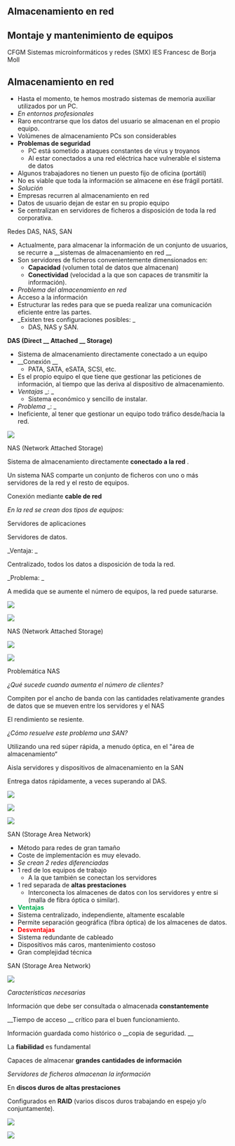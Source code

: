 ## Almacenamiento en red

## Montaje y mantenimiento de equipos
CFGM Sistemas microinformáticos y redes (SMX)
IES Francesc de Borja Moll

## Almacenamiento en red

* Hasta el momento\, te hemos mostrado sistemas de memoria auxiliar utilizados por un PC\.
* _En entornos profesionales_
* Raro encontrarse que los datos del usuario se almacenan en el propio equipo\.
* Volúmenes de almacenamiento PCs son considerables
* __Problemas de seguridad__
  * PC está sometido a ataques constantes de virus y troyanos
  * Al estar conectados a una red eléctrica hace vulnerable el sistema de datos
* Algunos trabajadores no tienen un puesto fijo de oficina \(portátil\)
* No es viable que toda la información se almacene en ése frágil portátil\.
* _Solución_
* Empresas recurren al almacenamiento en red
* Datos de usuario dejan de estar en su propio equipo
* Se centralizan en servidores de ficheros a disposición de toda la red corporativa\.

Redes DAS\, NAS\, SAN

* Actualmente\, para almacenar la información de un conjunto de usuarios\, se recurre a  __sistemas de almacenamiento en red __
* Son servidores de ficheros convenientemente dimensionados en:
  * __Capacidad__  \(volumen total de datos que almacenan\)
  * __Conectividad__  \(velocidad a la que son capaces de transmitir la información\)\.
* _Problema del almacenamiento en red_
* Acceso a la información
* Estructurar las redes para que se pueda realizar una comunicación eficiente entre las partes\.
* _Existen tres configuraciones posibles: _
  * DAS\, NAS y SAN\.

__DAS \(Direct __  __Attached__  __ Storage\)__

* Sistema de almacenamiento directamente conectado a un equipo
* __Conexión __
  * PATA\, SATA\, eSATA\, SCSI\, etc\.
* Es el propio equipo el que tiene que gestionar las peticiones de información\, al tiempo que las deriva al dispositivo de almacenamiento\.
* _Ventajas_  _: _
  * Sistema económico y sencillo de instalar\.
* _Problema_  _: _
* Ineficiente\, al tener que gestionar un equipo todo tráfico desde/hacia la red\.

![](img%5C8%20Almacenamiento%20en%20red0.jpg)

NAS \(Network Attached Storage\)

Sistema de almacenamiento directamente  __conectado a la red__ \.

Un sistema NAS comparte un conjunto de ficheros con uno o más servidores de la red y el resto de equipos\.

Conexión mediante  __cable de red__

_En la red se crean dos tipos de equipos:_

Servidores de aplicaciones

Servidores de datos\.

_Ventaja: _

Centralizado\, todos los datos a disposición de toda la red\.

_Problema: _

A medida que se aumente el número de equipos\, la red puede saturarse\.

![](img%5C8%20Almacenamiento%20en%20red1.jpg)

![](img%5C8%20Almacenamiento%20en%20red2.jpg)

NAS \(Network Attached Storage\)

![](img%5C8%20Almacenamiento%20en%20red3.jpg)

![](img%5C8%20Almacenamiento%20en%20red4.jpg)

Problemática NAS

_¿Qué sucede cuando aumenta el número de clientes?_

Compiten por el ancho de banda con las cantidades relativamente grandes de datos que se mueven entre los servidores y el NAS

El rendimiento se resiente\.

_¿Cómo resuelve este problema una SAN?_

Utilizando una red súper rápida\, a menudo óptica\, en el "área de almacenamiento“

Aisla servidores y dispositivos de almacenamiento en la SAN

Entrega datos rápidamente\, a veces superando al DAS\.

![](img%5C8%20Almacenamiento%20en%20red5.jpg)

![](img%5C8%20Almacenamiento%20en%20red6.jpg)

![](img%5C8%20Almacenamiento%20en%20red7.jpg)

SAN \(Storage Area Network\)

* Método para redes de gran tamaño
* Coste de implementación es muy elevado\.
* _Se crean 2 redes diferenciadas_
* 1 red de los equipos de trabajo
  * A la que también se conectan los servidores
* 1 red separada de  __altas prestaciones__
  * Interconecta los almacenes de datos con los servidores y entre si \(malla de fibra óptica o similar\)\.
* <span style="color:#00B050"> __Ventajas__ </span>
* Sistema centralizado\, independiente\, altamente escalable
* Permite separación geográfica \(fibra óptica\) de los almacenes de datos\.
* <span style="color:#FF0000"> __Desventajas__ </span>
* Sistema redundante de cableado
* Dispositivos más caros\, mantenimiento costoso
* Gran complejidad técnica

SAN \(Storage Area Network\)

![](img%5C8%20Almacenamiento%20en%20red8.jpg)

_Características necesarias_

Información que debe ser consultada o almacenada  __constantemente__

__Tiempo de acceso __ crítico para el buen funcionamiento\.

Información guardada como histórico o  __copia de seguridad\. __

La  __fiabilidad__  es fundamental

Capaces de almacenar  __grandes cantidades de información__

_Servidores de ficheros almacenan la información_

En  __discos duros de altas prestaciones__

Configurados en  __RAID__  \(varios discos duros trabajando en espejo y/o conjuntamente\)\.

![](img%5C8%20Almacenamiento%20en%20red9.jpg)

![](img%5C8%20Almacenamiento%20en%20red10.jpg)

